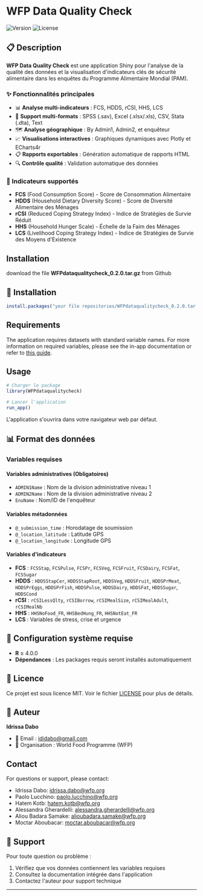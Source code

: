 # WFP Data Quality Check

![Version](https://img.shields.io/badge/version-0.2.0-blue.svg)
![License](https://img.shields.io/badge/license-MIT-green.svg)

## 📋 Description

**WFP Data Quality Check** est une application Shiny pour l'analyse de la qualité des données et la visualisation d'indicateurs clés de sécurité alimentaire dans les enquêtes du Programme Alimentaire Mondial (PAM).

### ✨ Fonctionnalités principales

- 📊 **Analyse multi-indicateurs** : FCS, HDDS, rCSI, HHS, LCS
- 📁 **Support multi-formats** : SPSS (.sav), Excel (.xlsx/.xls), CSV, Stata (.dta), Text
- 🗺️ **Analyse géographique** : By Admin1, Admin2, et enquêteur
- 📈 **Visualisations interactives** : Graphiques dynamiques avec Plotly et ECharts4r
- 📋 **Rapports exportables** : Génération automatique de rapports HTML
- 🔍 **Contrôle qualité** : Validation automatique des données

### 🎯 Indicateurs supportés

- **FCS** (Food Consumption Score) - Score de Consommation Alimentaire
- **HDDS** (Household Dietary Diversity Score) - Score de Diversité Alimentaire des Ménages
- **rCSI** (Reduced Coping Strategy Index) - Indice de Stratégies de Survie Réduit
- **HHS** (Household Hunger Scale) - Échelle de la Faim des Ménages
- **LCS** (Livelihood Coping Strategy Index) - Indice de Stratégies de Survie des Moyens d'Existence

## Installation
download the file **WFPdataqualitycheck_0.2.0.tar.gz** from Github



## 🚀 Installation
```r
install.packages("your file repositories/WFPdataqualitycheck_0.2.0.tar.gz", repos = NULL, type = "source")
```
## Requirements

The application requires datasets with standard variable names. For more information on required variables, please see the in-app documentation or refer to [this guide](https://wfp-vam.github.io/RBD_FS_CH_guide_EN/combined-questionnaire-syntaxes-for-all-5-indicators.html).

## Usage

```r
# Charger le package
library(WFPdataqualitycheck)

# Lancer l'application
run_app()
```

L'application s'ouvrira dans votre navigateur web par défaut.

## 📊 Format des données

### Variables requises

#### Variables administratives (Obligatoires)
- `ADMIN1Name` : Nom de la division administrative niveau 1
- `ADMIN2Name` : Nom de la division administrative niveau 2  
- `EnuName` : Nom/ID de l'enquêteur

#### Variables métadonnées
- `@_submission_time` : Horodatage de soumission
- `@_location_latitude` : Latitude GPS
- `@_location_longitude` : Longitude GPS

#### Variables d'indicateurs
- **FCS** : `FCSStap`, `FCSPulse`, `FCSPr`, `FCSVeg`, `FCSFruit`, `FCSDairy`, `FCSFat`, `FCSSugar`
- **HDDS** : `HDDSStapCer`, `HDDSStapRoot`, `HDDSVeg`, `HDDSFruit`, `HDDSPrMeat`, `HDDSPrEggs`, `HDDSPrFish`, `HDDSPulse`, `HDDSDairy`, `HDDSFat`, `HDDSSugar`, `HDDSCond`
- **rCSI** : `rCSILessQlty`, `rCSIBorrow`, `rCSIMealSize`, `rCSIMealAdult`, `rCSIMealNb`
- **HHS** : `HHSNoFood_FR`, `HHSBedHung_FR`, `HHSNotEat_FR`
- **LCS** : Variables de stress, crise et urgence

## 🔧 Configuration système requise

- **R** ≥ 4.0.0
- **Dépendances** : Les packages requis seront installés automatiquement

## 📝 Licence

Ce projet est sous licence MIT. Voir le fichier [LICENSE](LICENSE) pour plus de détails.

## 👤 Auteur

**Idrissa Dabo**
- 📧 Email : ididabo@gmail.com
- 🏢 Organisation : World Food Programme (WFP)


## Contact

For questions or support, please contact:
- Idrissa Dabo: idrissa.dabo@wfp.org
- Paolo Lucchino: paolo.lucchino@wfp.org
- Hatem Kotb: hatem.kotb@wfp.org
- Alessandra Gherardelli: alessandra.gherardelli@wfp.org
- Aliou Badara Samake: alioubadara.samake@wfp.org
- Moctar Aboubacar: moctar.aboubacar@wfp.org


## 🤝 Support

Pour toute question ou problème :
1. Vérifiez que vos données contiennent les variables requises
2. Consultez la documentation intégrée dans l'application
3. Contactez l'auteur pour support technique

---